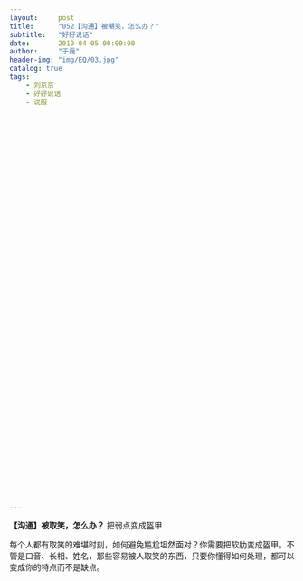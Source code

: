 ```yaml
---
layout:     post
title:      "052【沟通】被嘲笑，怎么办？"
subtitle:   "好好说话"
date:       2019-04-05 00:00:00
author:     "于磊"
header-img: "img/EQ/03.jpg"
catalog: true
tags:
    - 刘京京
    - 好好说话
    - 说服


















































---
```


  

 **【沟通】被取笑，怎么办？**
 把弱点变成盔甲
 

  

 每个人都有取笑的难堪时刻，如何避免尴尬坦然面对？你需要把软肋变成盔甲。不管是口音、长相、姓名，那些容易被人取笑的东西，只要你懂得如何处理，都可以变成你的特点而不是缺点。   